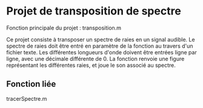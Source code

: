 # Projet de transposition de spectre

Fonction principale du projet : transposition.m

Ce projet consiste à transposer un spectre de raies en un signal audible.
Le spectre de raies doit être entré en paramètre de la fonction au travers d'un fichier texte. 
Les différentes longueurs d'onde doivent être entrées ligne par ligne, avec une décimale différente de 0.
La fonction renvoie une figure représentant les différentes raies, et joue le son associé au spectre.

## Fonction liée
tracerSpectre.m

